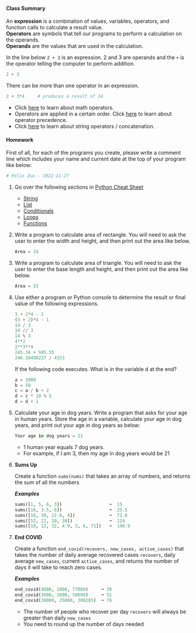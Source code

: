 #### Class Summary

An **expression** is a combination of values, variables, operators, and function calls to calculate a result value.\
**Operators** are symbols that tell our programs to perform a calculation on the operands.\
**Operands** are the values that are used in the calculation.

In the line below `2 + 3` is an expression. 2 and 3 are operands and the `+` is the operator telling the computer to perform addition.
```python
2 + 3
```

There can be more than one operator in an expression.
```python
2 + 3*4     # produces a result of 14
```

- Click [here](https://github.com/pangmi/python4kids/tree/main/00.Cheat%20Sheet/maths#arithmetic-operators) to learn about math operators.
- Operators are applied in a certain order. Click [here](https://github.com/pangmi/python4kids/tree/main/00.Cheat%20Sheet/maths#operator-precedence) to learn about operator precedence.
- Click [here](https://github.com/pangmi/python4kids/tree/main/00.Cheat%20Sheet/strings#string-concatenation) to learn about string operators / concatenation.

#### Homework
First of all, for each of the programs you create, please write a comment line which includes your name and current date at the top of your program like below:
```python
# Felix Zuo - 2022-11-27
```

1. Go over the following sections in [Python Cheat Sheet](https://github.com/pangmi/python4kids/blob/main/00.Cheat%20Sheet/readme.md)
   - [String](https://github.com/pangmi/python4kids/tree/main/00.Cheat%20Sheet/strings/readme.md)
   - [List](https://github.com/pangmi/python4kids/tree/main/00.Cheat%20Sheet/list/readme.md)
   - [Conditionals](https://github.com/pangmi/python4kids/tree/main/00.Cheat%20Sheet/conditionals/readme.md)
   - [Loops](https://github.com/pangmi/python4kids/tree/main/00.Cheat%20Sheet/loops/readme.md)
   - [Functions](https://github.com/pangmi/python4kids/blob/main/00.Cheat%20Sheet/functions/readme.md)
1. Write a program to calculate area of rectangle. You will need to ask the user to enter the width and height, and then print out the area like below.
   ```python
   Area = 24
   ```
1. Write a program to calculate area of triangle. You will need to ask the user to enter the base length and height, and then print out the area like below.
   ```python
   Area = 25
   ```
1. Use either a program or Python console to determine the result or final value of the following expressions.
   ```python
   3 + 2*4 - 1
   (3 + 2)*4 - 1 
   14 / 3
   14 // 3
   14 % 3 
   4**2
   2**3**4
   245.34 + 945.55
   246.10498237 / 4323
   ```
   
   If the following code executes. What is in the variable d at the end?
   ```python
   a = 1000
   b = 50
   c = a / b + 2
   d = c * 10 % 5
   d = d + 1
   ```
1. Calculate your age in dog years. Write a program that asks for your age in human years. Store the age in a variable, calculate your age in dog years, and print out your age in dog years as below:
   ```python
   Your age in dog years = 21
   ```
   - 1 human year equals 7 dog years.
   - For example, if I am 3, then my age in dog years would be 21

1. **Sums Up** 

   Create a function `sums(nums)` that takes an array of numbers, and returns the sum of all the numbers 
   
   ***Examples***
   ```python
   sums([1, 5, 6, 3])                  ➞  15
   sums([16, 3.5, 6])                  ➞  25.5
   sums([16, 30, 22.8, 4])             ➞  72.8
   sums([52, 22, 20, 30])              ➞  124
   sums([10, 12, 32, 4.9, 5, 6, 71])   ➞  140.9
   ```

1. **End COVID**

   Create a function `end_covid(recovers, new_cases, active_cases)` that takes the number of daily average recovered cases `recovers`, daily average `new_cases`, current `active_cases`, and returns the number of days it will take to reach zero cases.
   
   ***Examples***
   ```python
   end_covid(4000, 2000, 77000)     ➞ 39
   end_covid(3000, 2000, 50699)     ➞ 51
   end_covid(30000, 25000, 390205)  ➞ 79
   ```
   - The number of people who recover per day `recovers` will always be greater than daily `new_cases`
   - You need to round up the number of days needed



